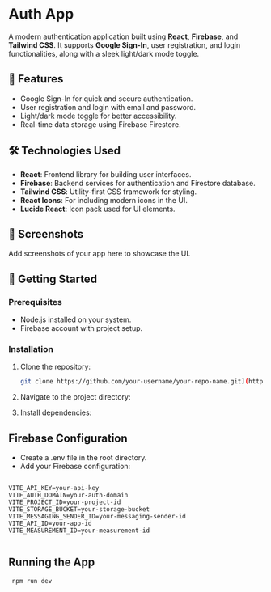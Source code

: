 # Auth App

A modern authentication application built using **React**, **Firebase**, and **Tailwind CSS**. It supports **Google Sign-In**, user registration, and login functionalities, along with a sleek light/dark mode toggle.

## 🌟 Features
- Google Sign-In for quick and secure authentication.
- User registration and login with email and password.
- Light/dark mode toggle for better accessibility.
- Real-time data storage using Firebase Firestore.

## 🛠️ Technologies Used
- **React**: Frontend library for building user interfaces.
- **Firebase**: Backend services for authentication and Firestore database.
- **Tailwind CSS**: Utility-first CSS framework for styling.
- **React Icons**: For including modern icons in the UI.
- **Lucide React**: Icon pack used for UI elements.

## 📸 Screenshots
Add screenshots of your app here to showcase the UI.

## 🚀 Getting Started

### Prerequisites
- Node.js installed on your system.
- Firebase account with project setup.

### Installation
1. Clone the repository:
   ```bash
   git clone https://github.com/your-username/your-repo-name.git](https://github.com/KhushiCode14/firebase.git
   ```

2. Navigate to the project directory:
3. Install dependencies:

## Firebase Configuration
- Create a .env file in the root directory.
- Add your Firebase configuration:
<pre><code>
VITE_API_KEY=your-api-key
VITE_AUTH_DOMAIN=your-auth-domain
VITE_PROJECT_ID=your-project-id
VITE_STORAGE_BUCKET=your-storage-bucket
VITE_MESSAGING_SENDER_ID=your-messaging-sender-id
VITE_API_ID=your-app-id
VITE_MEASUREMENT_ID=your-measurement-id

</code></pre>
## Running the App
```
 npm run dev
```
